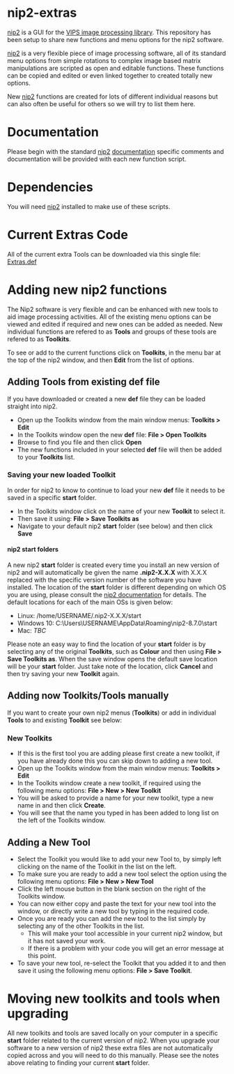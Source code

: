 # nip2-extras
[nip2](https://github.com/libvips/nip2) is a GUI for the [VIPS image processing library](https://libvips.github.io/libvips). This repository has been setup to share new functions and menu options for the nip2 software.

[nip2](https://github.com/libvips/nip2) is a very flexible piece of image processing software, all of its standard menu options from simple rotations to complex image based matrix manipulations are scripted as open and editable functions. These functions can be copied and edited or even linked together to created totally new options.

New [nip2](https://github.com/libvips/nip2) functions are created for lots of different individual reasons but can also often be useful for others so we will try to list them here.

# Documentation 
Please begin with the standard [nip2](https://github.com/libvips/nip2) [documentation](https://github.com/libvips/nip2#documentation) specific comments and documentation will be provided with each new function script.

# Dependencies
You will need [nip2](https://github.com/libvips/nip2) installed to make use of these scripts.

# Current Extras Code
All of the current extra Tools can be downloaded via this single file: [Extras.def](Extras.def)

# Adding new nip2 functions
The Nip2 software is very flexible and can be enhanced with new tools to aid image processing activities. All of the existing menu options can be viewed and edited if required and new ones can be added as needed. New individual functions are refered to as **Tools** and groups of these tools are refered to as **Toolkits**.

To see or add to the current functions click on **Toolkits**, in the menu bar at the top of the nip2 window, and then **Edit** from the list of options.

## Adding Tools from existing def file
If you have downloaded or created a new **def** file they can be loaded straight into nip2.
* Open up the Toolkits window from the main window menus: **Toolkits > Edit**
* In the Toolkits window open the new **def** file: **File > Open Toolkits**
* Browse to find you file and then click **Open**
* The new functions included in your selected **def** file will then be added to your **Toolkits** list.
### Saving your new loaded Toolkit
In order for nip2 to know to continue to load your new **def** file it needs to be saved in a specific **start** folder.
* In the Toolkits window click on the name of your new **Toolkit** to select it.
* Then save it using: **File > Save Toolkits as**
* Navigate to your default nip2 **start** folder (see below) and then click **Save**
#### nip2 **start** folders
A new nip2 **start** folder is created every time you install an new version of nip2 and will automatically be given the name **.nip2-X.X.X** with X.X.X replaced with the specific version number of the software you have installed. The location of the **start** folder is different depending on which OS you are using, please consult the [nip2 documentation](https://github.com/libvips/nip2#documentation) for details. The default locations for each of the main OSs is given below:
  * Linux: /home/USERNAME/.nip2-X.X.X/start
  * Windows 10: C:\Users\USERNAME\AppData\Roaming\nip2-8.7.0\start
  * Mac: *TBC*
 
Please note an easy way to find the location of your **start** folder is by selecting any of the original **Toolkits**, such as **Colour** and then using **File > Save Toolkits as**. When the save window opens the default save location will be your **start** folder. Just take note of the location, click **Cancel** and then try saving your new **Toolkit** again.

## Adding now Toolkits/Tools manually

If you want to create your own nip2 menus (**Toolkits**) or add in individual **Tools** to and existing **Toolkit** see below:

### New Toolkits
* If this is the first tool you are adding please first create a new toolkit, if you have already done this you can skip down to adding a new tool.
* Open up the Toolkits window from the main window menus: **Toolkits > Edit**
* In the Toolkits window create a new toolkit, if required using the following menu options: **File > New > New Toolkit**
* You will be asked to provide a name for your new toolkit, type a new name in and then click **Create**.
* You will see that the name you typed in has been added to long list on the left of the Toolkits window.
## Adding a New Tool
* Select the Toolkit you would like to add your new Tool to, by simply left clicking on the name of the Toolkit in the list on the left.
* To make sure you are ready to add a new tool select the option using the following menu options: **File > New > New Tool**
* Click the left mouse button in the blank section on the right of the Toolkits window.
* You can now either copy and paste the text for your new tool into the window, or directly write a new tool by typing in the required code.
* Once you are ready you can add the new tool to the list simply by selecting any of the other Toolkits in the list. 
  * This will make your tool accessible in your current nip2 window, but it has not saved your work.
  * If there is a problem with your code you will get an error message at this point.
* To save your new tool, re-select the Toolkit that you added it to and then save it using the following menu options: **File > Save Toolkit**.

# Moving new toolkits and tools when upgrading
All new toolkits and tools are saved locally on your computer in a specific **start** folder related to the current version of nip2. When you upgrade your software to a new version of nip2 these extra files are not automatically copied across and you will need to do this manually. Please see the notes above relating to finding your current **start** folder.

